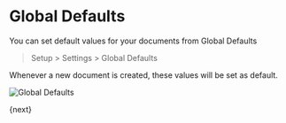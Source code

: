 <!-- add-breadcrumbs -->
# Global Defaults

You can set default values for your documents from Global Defaults

> Setup > Settings > Global Defaults

Whenever a new document is created, these values will be set as default.

<img class="screenshot" alt="Global Defaults" src="/docs/assets/img/setup/settings/global-defaults.png">

{next}
